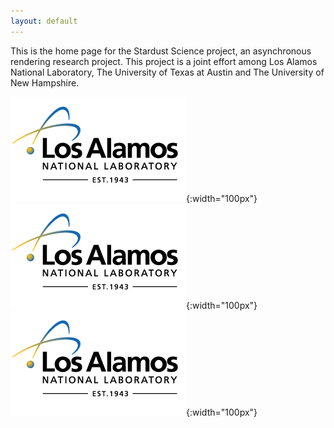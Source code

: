 ```yaml
---
layout: default
---
```


This is the home page for the Stardust Science project, an asynchronous
rendering research project. This project is a joint effort among Los Alamos
National Laboratory, The University of Texas at Austin and The University of New
Hampshire.

![logo](/assets/lanl-logo-footer.png){:width="100px"}
![logo](/assets/lanl-logo-footer.png){:width="100px"}
![logo](/assets/lanl-logo-footer.png){:width="100px"}

